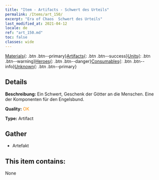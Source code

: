 ```yaml
---
title: "Item - Artifacts - Schwert des Urteils"
permalink: /Items/art_150/
excerpt: "Era of Chaos  Schwert des Urteils"
last_modified_at: 2021-04-12
locale: de
ref: "art_150.md"
toc: false
classes: wide
---
```

 [Materials](/de/Items/){: .btn .btn--primary}[Artifacts](/de/Items/Artifacts/){: .btn .btn--success}[Units](/de/Items/Units/){: .btn .btn--warning}[Heroes](/de/Items/Heroes/){: .btn .btn--danger}[Consumables](/de/Items/Consumables/){: .btn .btn--info}[Unknown](/de/Items/Unknown/){: .btn .btn--primary}

## Details
 **Beschreibung:** Ein Schwert, Geschenk der Götter an die Menschen. Eine der Komponenten für den Engelsbund.

 **Quality:** <span style="color: #FF8C00">OK</span>

 **Type:** Artifact

## Gather

*    Artefakt 

## This item contains:

  None

